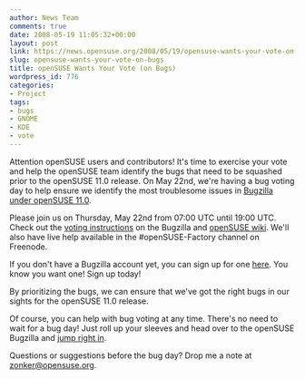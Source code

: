 ```yaml
---
author: News Team
comments: true
date: 2008-05-19 11:05:32+00:00
layout: post
link: https://news.opensuse.org/2008/05/19/opensuse-wants-your-vote-on-bugs/
slug: opensuse-wants-your-vote-on-bugs
title: openSUSE Wants Your Vote (on Bugs)
wordpress_id: 776
categories:
- Project
tags:
- bugs
- GNOME
- KDE
- vote
---
```


Attention openSUSE users and contributors! It's time to exercise your vote and help the openSUSE team identify the bugs that need to be squashed prior to the openSUSE 11.0 release. On May 22nd, we're having a bug voting day to help ensure we identify the most troublesome issues in [Bugzilla under openSUSE 11.0](https://bugzilla.novell.com/enter_bug.cgi?product=openSUSE+11.0).

Please join us on Thursday, May 22nd from 07:00 UTC until 19:00 UTC. Check out the [voting instructions](https://bugzilla.novell.com/page.cgi?id=voting.html) on the Bugzilla and [openSUSE wiki](http://en.opensuse.org/Submit_a_Bug#Voting_in_Bugzilla). We'll also have live help available in the #openSUSE-Factory channel on Freenode.

If you don't have a Bugzilla account yet, you can sign up for one [here](http://tinyurl.com/655jy4). You know you want one! Sign up today!

By prioritizing the bugs, we can ensure that we've got the right bugs in our sights for the openSUSE 11.0 release.

Of course, you can help with bug voting at any time. There's no need to wait for a bug day! Just roll up your sleeves and head over to the openSUSE Bugzilla and [jump right in](http://en.opensuse.org/Submit_a_Bug#Voting_in_Bugzilla).

Questions or suggestions before the bug day? Drop me a note at [zonker@opensuse.org](mailto:zonker@opensuse.org).
